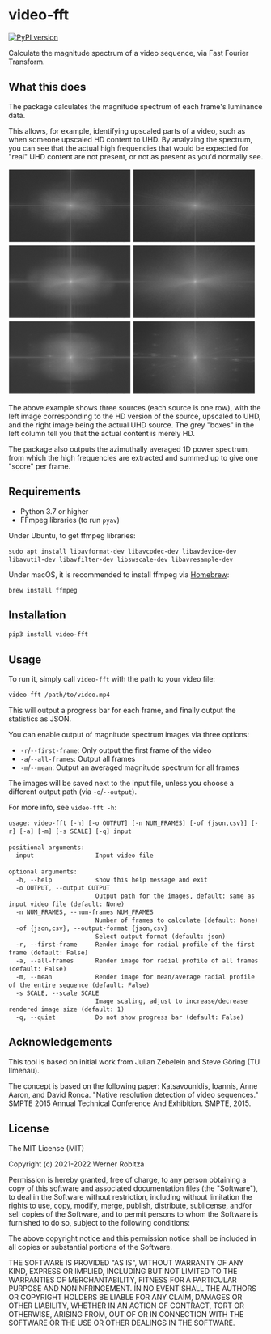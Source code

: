 # video-fft

[![PyPI version](https://img.shields.io/pypi/v/video-fft.svg)](https://pypi.org/project/video-fft)

Calculate the magnitude spectrum of a video sequence, via Fast Fourier Transform.

## What this does

The package calculates the magnitude spectrum of each frame's luminance data.

This allows, for example, identifying upscaled parts of a video, such as when someone upscaled HD content to UHD. By analyzing the spectrum, you can see that the actual high frequencies that would be expected for "real" UHD content are not present, or not as present as you'd normally see.

![](example.png)

The above example shows three sources (each source is one row), with the left image corresponding to the HD version of the source, upscaled to UHD, and the right image being the actual UHD source. The grey "boxes" in the left column tell you that the actual content is merely HD.

The package also outputs the azimuthally averaged 1D power spectrum, from which the high frequencies are extracted and summed up to give one "score" per frame.

## Requirements

- Python 3.7 or higher
- FFmpeg libraries (to run `pyav`)

Under Ubuntu, to get ffmpeg libraries:

    sudo apt install libavformat-dev libavcodec-dev libavdevice-dev libavutil-dev libavfilter-dev libswscale-dev libavresample-dev

Under macOS, it is recommended to install ffmpeg via [Homebrew](https://brew.sh):

    brew install ffmpeg

## Installation

```
pip3 install video-fft
```

## Usage

To run it, simply call `video-fft` with the path to your video file:

```bash
video-fft /path/to/video.mp4
```

This will output a progress bar for each frame, and finally output the statistics as JSON.

You can enable output of magnitude spectrum images via three options:

- `-r`/`--first-frame`: Only output the first frame of the video
- `-a`/`--all-frames`: Output all frames
- `-m`/`--mean`: Output an averaged magnitude spectrum for all frames

The images will be saved next to the input file, unless you choose a different output path (via `-o`/`--output`).

For more info, see `video-fft -h`:

```
usage: video-fft [-h] [-o OUTPUT] [-n NUM_FRAMES] [-of {json,csv}] [-r] [-a] [-m] [-s SCALE] [-q] input

positional arguments:
  input                 Input video file

optional arguments:
  -h, --help            show this help message and exit
  -o OUTPUT, --output OUTPUT
                        Output path for the images, default: same as input video file (default: None)
  -n NUM_FRAMES, --num-frames NUM_FRAMES
                        Number of frames to calculate (default: None)
  -of {json,csv}, --output-format {json,csv}
                        Select output format (default: json)
  -r, --first-frame     Render image for radial profile of the first frame (default: False)
  -a, --all-frames      Render image for radial profile of all frames (default: False)
  -m, --mean            Render image for mean/average radial profile of the entire sequence (default: False)
  -s SCALE, --scale SCALE
                        Image scaling, adjust to increase/decrease rendered image size (default: 1)
  -q, --quiet           Do not show progress bar (default: False)
```

## Acknowledgements

This tool is based on initial work from Julian Zebelein and Steve Göring (TU Ilmenau).

The concept is based on the following paper: Katsavounidis, Ioannis, Anne Aaron, and David Ronca. "Native resolution detection of video sequences." SMPTE 2015 Annual Technical Conference And Exhibition. SMPTE, 2015.

## License

The MIT License (MIT)

Copyright (c) 2021-2022 Werner Robitza

Permission is hereby granted, free of charge, to any person obtaining a
copy of this software and associated documentation files (the
"Software"), to deal in the Software without restriction, including
without limitation the rights to use, copy, modify, merge, publish,
distribute, sublicense, and/or sell copies of the Software, and to
permit persons to whom the Software is furnished to do so, subject to
the following conditions:

The above copyright notice and this permission notice shall be included
in all copies or substantial portions of the Software.

THE SOFTWARE IS PROVIDED "AS IS", WITHOUT WARRANTY OF ANY KIND, EXPRESS
OR IMPLIED, INCLUDING BUT NOT LIMITED TO THE WARRANTIES OF
MERCHANTABILITY, FITNESS FOR A PARTICULAR PURPOSE AND NONINFRINGEMENT.
IN NO EVENT SHALL THE AUTHORS OR COPYRIGHT HOLDERS BE LIABLE FOR ANY
CLAIM, DAMAGES OR OTHER LIABILITY, WHETHER IN AN ACTION OF CONTRACT,
TORT OR OTHERWISE, ARISING FROM, OUT OF OR IN CONNECTION WITH THE
SOFTWARE OR THE USE OR OTHER DEALINGS IN THE SOFTWARE.

